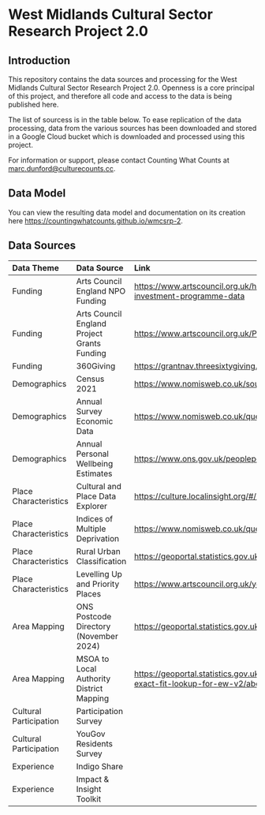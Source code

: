 # West Midlands Cultural Sector Research Project 2.0



## Introduction

This repository contains the data sources and processing for the West Midlands Cultural Sector Research Project 2.0.
Openness is a core principal of this project, and therefore all code and access to the data is being published here.

The list of sourcess is in the table below. To ease replication of the data processing, data from the various sources
has been downloaded and stored in a Google Cloud bucket which is downloaded and processed using this project.

For information or support, please contact Counting What Counts at marc.dunford@culturecounts.cc.



## Data Model

You can view the resulting data model and documentation on its creation here https://countingwhatcounts.github.io/wmcsrp-2.



## Data Sources

| Data Theme             | Data Source                                 | Link                                                                                                                                       |
| :--------------------- | :------------------------------------------ | :----------------------------------------------------------------------------------------------------------------------------------------- |
| Funding                | Arts Council England NPO Funding            | https://www.artscouncil.org.uk/how-we-invest-public-money/2023-26-Investment-Programme/2023-26-investment-programme-data                   |
| Funding                | Arts Council England Project Grants Funding | https://www.artscouncil.org.uk/ProjectGrants/project-grants-data                                                                           |
| Funding                | 360Giving                                   | https://grantnav.threesixtygiving.org/                                                                                                     |
| Demographics           | Census 2021                                 | https://www.nomisweb.co.uk/sources/census_2021_bulk                                                                                        |
| Demographics           | Annual Survey Economic Data                 | https://www.nomisweb.co.uk/query/construct/summary.asp?mode=construct&version=0&dataset=17                                                 |
| Demographics           | Annual Personal Wellbeing Estimates         | https://www.ons.gov.uk/peoplepopulationandcommunity/wellbeing/datasets/headlineestimatesofpersonalwellbeing                                |
| Place Characteristics  | Cultural and Place Data Explorer            | https://culture.localinsight.org/#/map                                                                                                     |
| Place Characteristics  | Indices of Multiple Deprivation             | https://www.nomisweb.co.uk/query/construct/summary.asp?mode=construct&version=0&dataset=17                                                 |
| Place Characteristics  | Rural Urban Classification                  | https://geoportal.statistics.gov.uk/datasets/ons::rural-urban-classification-2011-of-msoas-in-ew/about                                     |
| Place Characteristics  | Levelling Up and Priority Places            | https://www.artscouncil.org.uk/your-area/priority-places-and-levelling-culture-places#t-in-page-nav-3                                      |
| Area Mapping           | ONS Postcode Directory (November 2024)      | https://geoportal.statistics.gov.uk/datasets/b54177d3d7264cd6ad89e74dd9c1391d/about                                                        |
| Area Mapping           | MSOA to Local Authority District Mapping    | https://geoportal.statistics.gov.uk/datasets/ons::msoa-2011-to-msoa-2021-to-local-authority-district-2022-exact-fit-lookup-for-ew-v2/about |
| Cultural Participation | Participation Survey                        |                                                                                                                                            |
| Cultural Participation | YouGov Residents Survey                     |                                                                                                                                            |
| Experience             | Indigo Share                                |                                                                                                                                            |
| Experience             | Impact & Insight Toolkit                    |                                                                                                                                            |
